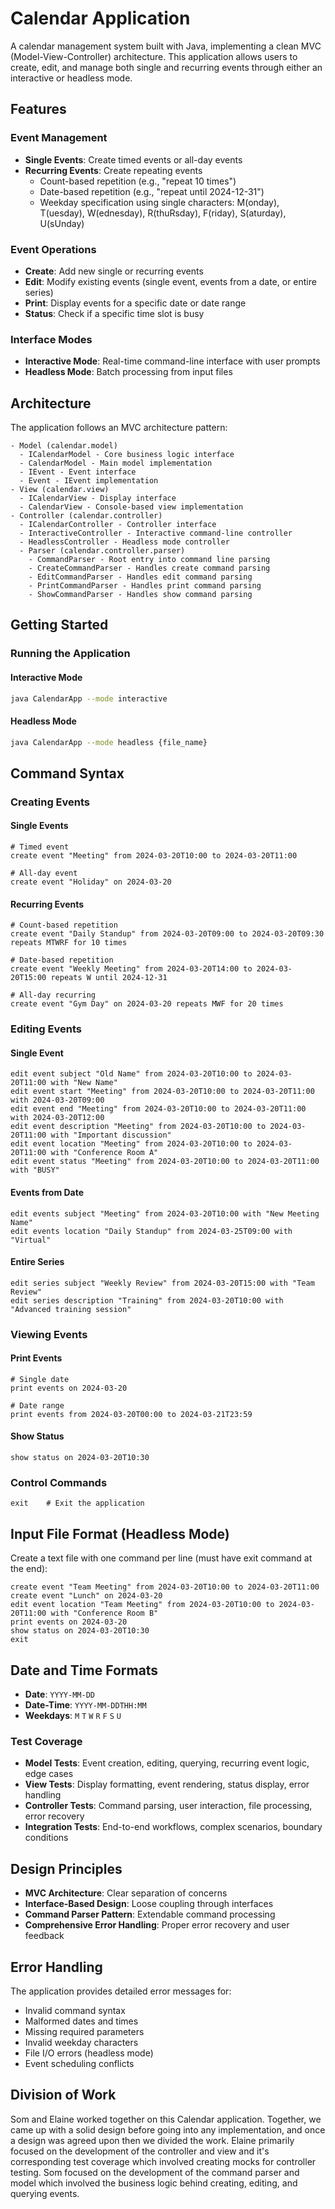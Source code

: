 # Calendar Application

A calendar management system built with Java, implementing a clean MVC (Model-View-Controller) 
architecture. This application allows users to create, edit, and manage both single and 
recurring events through either an interactive or headless mode.

## Features

### Event Management
- **Single Events**: Create timed events or all-day events
- **Recurring Events**: Create repeating events
  - Count-based repetition (e.g., "repeat 10 times")
  - Date-based repetition (e.g., "repeat until 2024-12-31")
  - Weekday specification using single characters: M(onday), T(uesday), W(ednesday), R(thuRsday), F(riday), S(aturday), U(sUnday)

### Event Operations
- **Create**: Add new single or recurring events
- **Edit**: Modify existing events (single event, events from a date, or entire series)
- **Print**: Display events for a specific date or date range
- **Status**: Check if a specific time slot is busy

### Interface Modes
- **Interactive Mode**: Real-time command-line interface with user prompts
- **Headless Mode**: Batch processing from input files

## Architecture

The application follows an MVC architecture pattern:

```
- Model (calendar.model)
  - ICalendarModel - Core business logic interface
  - CalendarModel - Main model implementation
  - IEvent - Event interface
  - Event - IEvent implementation
- View (calendar.view)
  - ICalendarView - Display interface
  - CalendarView - Console-based view implementation
- Controller (calendar.controller)
  - ICalendarController - Controller interface
  - InteractiveController - Interactive command-line controller
  - HeadlessController - Headless mode controller
  - Parser (calendar.controller.parser)
    - CommandParser - Root entry into command line parsing
    - CreateCommandParser - Handles create command parsing
    - EditCommandParser - Handles edit command parsing
    - PrintCommandParser - Handles print command parsing
    - ShowCommandParser - Handles show command parsing
```

## Getting Started

### Running the Application

#### Interactive Mode
```bash
java CalendarApp --mode interactive
```

#### Headless Mode
```bash
java CalendarApp --mode headless {file_name}
```

## Command Syntax

### Creating Events

#### Single Events
```
# Timed event
create event "Meeting" from 2024-03-20T10:00 to 2024-03-20T11:00

# All-day event  
create event "Holiday" on 2024-03-20
```

#### Recurring Events
```
# Count-based repetition
create event "Daily Standup" from 2024-03-20T09:00 to 2024-03-20T09:30 repeats MTWRF for 10 times

# Date-based repetition
create event "Weekly Meeting" from 2024-03-20T14:00 to 2024-03-20T15:00 repeats W until 2024-12-31

# All-day recurring
create event "Gym Day" on 2024-03-20 repeats MWF for 20 times
```

### Editing Events

#### Single Event
```
edit event subject "Old Name" from 2024-03-20T10:00 to 2024-03-20T11:00 with "New Name"
edit event start "Meeting" from 2024-03-20T10:00 to 2024-03-20T11:00 with 2024-03-20T09:00
edit event end "Meeting" from 2024-03-20T10:00 to 2024-03-20T11:00 with 2024-03-20T12:00
edit event description "Meeting" from 2024-03-20T10:00 to 2024-03-20T11:00 with "Important discussion"
edit event location "Meeting" from 2024-03-20T10:00 to 2024-03-20T11:00 with "Conference Room A"
edit event status "Meeting" from 2024-03-20T10:00 to 2024-03-20T11:00 with "BUSY"
```

#### Events from Date
```
edit events subject "Meeting" from 2024-03-20T10:00 with "New Meeting Name"
edit events location "Daily Standup" from 2024-03-25T09:00 with "Virtual"
```

#### Entire Series
```
edit series subject "Weekly Review" from 2024-03-20T15:00 with "Team Review"
edit series description "Training" from 2024-03-20T10:00 with "Advanced training session"
```

### Viewing Events

#### Print Events
```
# Single date
print events on 2024-03-20

# Date range
print events from 2024-03-20T00:00 to 2024-03-21T23:59
```

#### Show Status
```
show status on 2024-03-20T10:30
```

### Control Commands
```
exit    # Exit the application
```

## Input File Format (Headless Mode)

Create a text file with one command per line (must have exit command at the end):

```
create event "Team Meeting" from 2024-03-20T10:00 to 2024-03-20T11:00
create event "Lunch" on 2024-03-20
edit event location "Team Meeting" from 2024-03-20T10:00 to 2024-03-20T11:00 with "Conference Room B"
print events on 2024-03-20
show status on 2024-03-20T10:30
exit
```

## Date and Time Formats

- **Date**: `YYYY-MM-DD`
- **Date-Time**: `YYYY-MM-DDTHH:MM`
- **Weekdays**: `M` `T` `W` `R` `F` `S` `U`

### Test Coverage
- **Model Tests**: Event creation, editing, querying, recurring event logic, edge cases
- **View Tests**: Display formatting, event rendering, status display, error handling
- **Controller Tests**: Command parsing, user interaction, file processing, error recovery
- **Integration Tests**: End-to-end workflows, complex scenarios, boundary conditions

## Design Principles

- **MVC Architecture**: Clear separation of concerns
- **Interface-Based Design**: Loose coupling through interfaces
- **Command Parser Pattern**: Extendable command processing
- **Comprehensive Error Handling**: Proper error recovery and user feedback

## Error Handling

The application provides detailed error messages for:
- Invalid command syntax
- Malformed dates and times
- Missing required parameters
- Invalid weekday characters
- File I/O errors (headless mode)
- Event scheduling conflicts

## Division of Work

Som and Elaine worked together on this Calendar application. Together, we came up with a solid design
before going into any implementation, and once a design was agreed upon then we divided the work.
Elaine primarily focused on the development of the controller and view and it's corresponding test coverage which involved creating
mocks for controller testing. Som focused on the development of the command parser and model
which involved the business logic behind creating, editing, and querying events.
